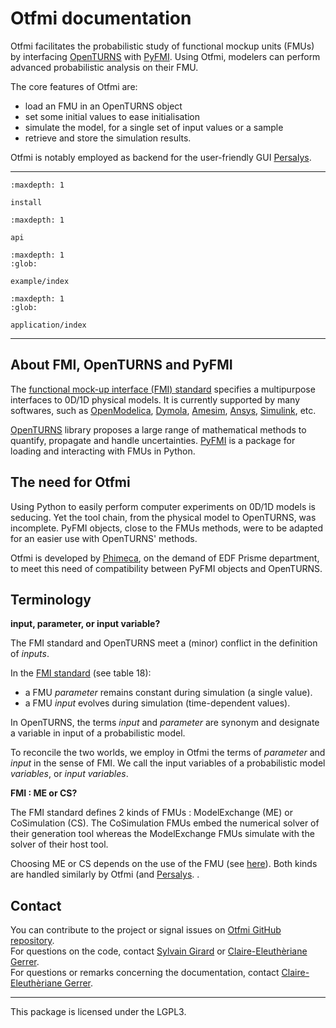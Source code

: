 # Otfmi documentation

Otfmi facilitates the probabilistic study of functional mockup units (FMUs) by interfacing [OpenTURNS](http://openturns.github.io/openturns/master/contents.html) with [PyFMI](https://pypi.org/project/PyFMI/).
 Using Otfmi, modelers can perform advanced probabilistic analysis on their FMU.

The core features of Otfmi are:
- load an FMU in an OpenTURNS object
- set some initial values to ease initialisation
- simulate the model, for a single set of input values or a sample
- retrieve and store the simulation results.

Otfmi is notably employed as backend for the user-friendly GUI [Persalys](https://persalys.fr/?la=en).

---

```{toctree}
:maxdepth: 1

install
```

```{toctree}
:maxdepth: 1

api
```

```{toctree}
:maxdepth: 1
:glob:

example/index
```

```{toctree}
:maxdepth: 1
:glob:

application/index
```

---

## About FMI, OpenTURNS and PyFMI

The [functional mock-up interface (FMI) standard](https://fmi-standard.org/) specifies a multipurpose interfaces to 0D/1D physical models. It is currently supported by many softwares, such as [OpenModelica](https://openmodelica.org/), [Dymola](https://www.3ds.com/fr/produits-et-services/catia/produits/dymola/), [Amesim](https://www.plm.automation.siemens.com/global/fr/products/simcenter/simcenter-amesim.html), [Ansys](https://www.ansys.com/), [Simulink](https://fr.mathworks.com/products/simulink.html), etc.

[OpenTURNS](http://openturns.github.io/openturns/master/contents.html) library proposes a large range of mathematical methods to quantify, propagate and handle uncertainties.
[PyFMI](https://pypi.org/project/PyFMI/) is a package for loading and interacting with FMUs in Python.

## The need for Otfmi

Using Python to easily perform computer experiments on 0D/1D models is seducing. Yet the tool chain, from the physical model to OpenTURNS, was incomplete. PyFMI objects, close to the FMUs methods, were to be adapted for an easier use with OpenTURNS' methods. 

Otfmi is developed by [Phimeca](http://www.phimeca.com), on the demand of EDF Prisme department, to meet this need of compatibility between PyFMI objects and OpenTURNS.


## Terminology

**input, parameter, or input variable?**

The FMI standard and OpenTURNS meet a (minor) conflict in the definition of *inputs*.

In the [FMI standard](https://fmi-standard.org/docs/3.0-dev/#definition-of-model-variables) (see table 18):
- a FMU *parameter* remains constant during simulation (a single value).
- a FMU *input* evolves during simulation (time-dependent values).  

In OpenTURNS, the terms *input* and *parameter* are synonym and designate a variable in input of a probabilistic model.

To reconcile the two worlds, we employ in Otfmi the terms of *parameter* and *input* in the sense of FMI. We call the input variables of a probabilistic model *variables*, or *input variables*.

**FMI : ME or CS?**

The FMI standard defines 2 kinds of FMUs : ModelExchange (ME) or CoSimulation (CS).
The CoSimulation FMUs embed the numerical solver of their generation tool whereas the ModelExchange FMUs simulate with the solver of their host tool.

Choosing ME or CS depends on the use of the FMU (see [here](https://www.modelon.com/fmi-functional-mock-up-unit-types/)).
Both kinds are handled similarly by Otfmi (and [Persalys](https://persalys.fr/?la=en).
.

## Contact

You can contribute to the project or signal issues on [Otfmi GitHub repository](https://github.com/openturns/otfmi).  
For questions on the code, contact [Sylvain Girard](https://github.com/SG-phimeca) or [Claire-Eleuthèriane Gerrer](https://github.com/Claire-Eleutheriane).  
For questions or remarks concerning the documentation, contact [Claire-Eleuthèriane Gerrer](https://github.com/Claire-Eleutheriane).

---

This package is licensed under the LGPL3.